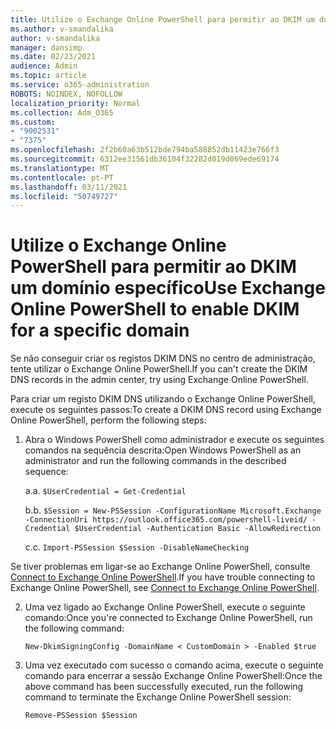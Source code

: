 ```yaml
---
title: Utilize o Exchange Online PowerShell para permitir ao DKIM um domínio específico
ms.author: v-smandalika
author: v-smandalika
manager: dansimp
ms.date: 02/23/2021
audience: Admin
ms.topic: article
ms.service: o365-administration
ROBOTS: NOINDEX, NOFOLLOW
localization_priority: Normal
ms.collection: Adm_O365
ms.custom:
- "9002531"
- "7375"
ms.openlocfilehash: 2f2b60a63b512bde794ba588852db11423e766f3
ms.sourcegitcommit: 6312ee31561db36104f32282d019d069ede69174
ms.translationtype: MT
ms.contentlocale: pt-PT
ms.lasthandoff: 03/11/2021
ms.locfileid: "50749727"
---
```

# <a name="use-exchange-online-powershell-to-enable-dkim-for-a-specific-domain"></a><span data-ttu-id="8ceb4-102">Utilize o Exchange Online PowerShell para permitir ao DKIM um domínio específico</span><span class="sxs-lookup"><span data-stu-id="8ceb4-102">Use Exchange Online PowerShell to enable DKIM for a specific domain</span></span>

<span data-ttu-id="8ceb4-103">Se não conseguir criar os registos DKIM DNS no centro de administração, tente utilizar o Exchange Online PowerShell.</span><span class="sxs-lookup"><span data-stu-id="8ceb4-103">If you can't create the DKIM DNS records in the admin center, try using Exchange Online PowerShell.</span></span> 

<span data-ttu-id="8ceb4-104">Para criar um registo DKIM DNS utilizando o Exchange Online PowerShell, execute os seguintes passos:</span><span class="sxs-lookup"><span data-stu-id="8ceb4-104">To create a DKIM DNS record using Exchange Online PowerShell, perform the following steps:</span></span>

1. <span data-ttu-id="8ceb4-105">Abra o Windows PowerShell como administrador e execute os seguintes comandos na sequência descrita:</span><span class="sxs-lookup"><span data-stu-id="8ceb4-105">Open Windows PowerShell as an administrator and run the following commands in the described sequence:</span></span>

    <span data-ttu-id="8ceb4-106">a.</span><span class="sxs-lookup"><span data-stu-id="8ceb4-106">a.</span></span> `$UserCredential = Get-Credential`

    <span data-ttu-id="8ceb4-107">b.</span><span class="sxs-lookup"><span data-stu-id="8ceb4-107">b.</span></span> `$Session = New-PSSession -ConfigurationName Microsoft.Exchange -ConnectionUri https://outlook.office365.com/powershell-liveid/ -Credential $UserCredential -Authentication Basic -AllowRedirection`

    <span data-ttu-id="8ceb4-108">c.</span><span class="sxs-lookup"><span data-stu-id="8ceb4-108">c.</span></span> `Import-PSSession $Session -DisableNameChecking`
    
<span data-ttu-id="8ceb4-109">Se tiver problemas em ligar-se ao Exchange Online PowerShell, consulte [Connect to Exchange Online PowerShell](https://docs.microsoft.com/powershell/exchange/connect-to-exchange-online-powershell).</span><span class="sxs-lookup"><span data-stu-id="8ceb4-109">If you have trouble connecting to Exchange Online PowerShell, see [Connect to Exchange Online PowerShell](https://docs.microsoft.com/powershell/exchange/connect-to-exchange-online-powershell).</span></span>

2. <span data-ttu-id="8ceb4-110">Uma vez ligado ao Exchange Online PowerShell, execute o seguinte comando:</span><span class="sxs-lookup"><span data-stu-id="8ceb4-110">Once you're connected to Exchange Online PowerShell, run the following command:</span></span>

    `New-DkimSigningConfig -DomainName < CustomDomain > -Enabled $true`

3. <span data-ttu-id="8ceb4-111">Uma vez executado com sucesso o comando acima, execute o seguinte comando para encerrar a sessão Exchange Online PowerShell:</span><span class="sxs-lookup"><span data-stu-id="8ceb4-111">Once the above command has been successfully executed, run the following command to terminate the Exchange Online PowerShell session:</span></span>

    `Remove-PSSession $Session` 



